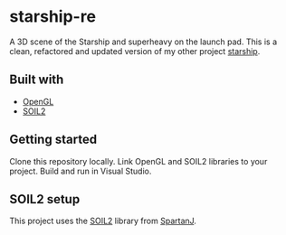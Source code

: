 # starship-re
A 3D scene of the Starship and superheavy on the launch pad. This is a clean, refactored and updated version of my other project [starship](https://github.com/kanissh/starship).

<!--![home](screenshots/9.png)-->

## Built with
- [OpenGL](https://www.opengl.org/)
- [SOIL2](https://github.com/SpartanJ/SOIL2)

## Getting started
Clone this repository locally. Link OpenGL and SOIL2 libraries to your project. Build and run in Visual Studio.

## SOIL2 setup
This project uses the [SOIL2](https://github.com/SpartanJ/SOIL2) library from [SpartanJ](https://github.com/SpartanJ/).
